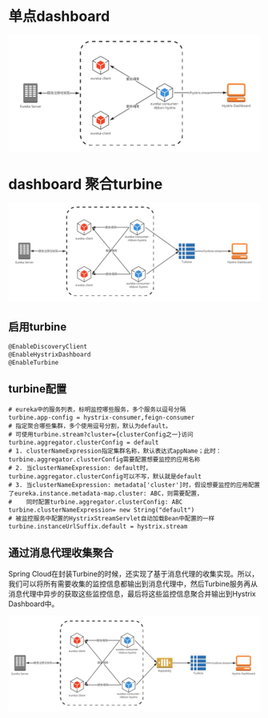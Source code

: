 # 单点dashboard
![dashboard](src/main/resources/images/dashboard.png)  
    

# dashboard 聚合turbine
![turbine](src/main/resources/images/turbine.png)  
    
## 启用turbine
```
@EnableDiscoveryClient
@EnableHystrixDashboard
@EnableTurbine
```
    
## turbine配置
```
# eureka中的服务列表，标明监控哪些服务，多个服务以逗号分隔
turbine.app-config = hystrix-consumer,feign-consumer
# 指定聚合哪些集群，多个使用逗号分割，默认为default。
# 可使用turbine.stream?cluster={clusterConfig之一}访问
turbine.aggregator.clusterConfig = default
# 1. clusterNameExpression指定集群名称，默认表达式appName；此时：turbine.aggregator.clusterConfig需要配置想要监控的应用名称
# 2. 当clusterNameExpression: default时，turbine.aggregator.clusterConfig可以不写，默认就是default
# 3. 当clusterNameExpression: metadata['cluster']时，假设想要监控的应用配置了eureka.instance.metadata-map.cluster: ABC，则需要配置，
#    同时配置turbine.aggregator.clusterConfig: ABC
turbine.clusterNameExpression= new String("default")
# 被监控服务中配置的HystrixStreamServlet自动加载Bean中配置的一样
turbine.instanceUrlSuffix.default = hystrix.stream
```
    
## 通过消息代理收集聚合
Spring Cloud在封装Turbine的时候，还实现了基于消息代理的收集实现。所以，我们可以将所有需要收集的监控信息都输出到消息代理中，然后Turbine服务再从消息代理中异步的获取这些监控信息，最后将这些监控信息聚合并输出到Hystrix Dashboard中。
    
![turbine mq](src/main/resources/images/turbine-mq.png)  

